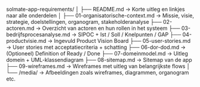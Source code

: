 solmate-app-requirements/
│
├── README.md                          → Korte uitleg en linkjes naar alle onderdelen
│
├── 01-organisatorische-context.md    → Missie, visie, strategie, doelstellingen, organogram, stakeholderanalyse
├── 02-actoren.md                     → Overzicht van actoren en hun rollen in het systeem
├── 03-bedrijfsprocesanalyse.md       → SIPOC + Ist / Soll / Knelpunten / GAP
├── 04-productvisie.md                → Ingevuld Product Vision Board
├── 05-user-stories.md                → User stories met acceptatiecriteria + schatting
├── 06-dor-dod.md                     → (Optioneel) Definition of Ready / Done
├── 07-domeinmodel.md                 → Uitleg domein + UML-klassendiagram
├── 08-sitemap.md                     → Sitemap van de app
├── 09-wireframes.md                  → Wireframes met uitleg van belangrijkste flows
│
└── /media/                           → Afbeeldingen zoals wireframes, diagrammen, organogram etc.

